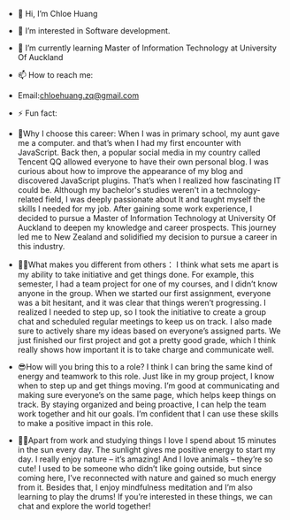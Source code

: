 - 👋 Hi, I’m Chloe Huang
- 👀 I’m interested in Software development.
- 🌱 I’m currently learning Master of Information Technology at University Of Auckland 
- 📫 How to reach me:
-  Email:chloehuang.zq@gmail.com
- ⚡ Fun fact:
-  🚀Why I choose this career: 
   When I was in primary school, my aunt gave me a computer. and that’s when I had my first encounter with JavaScript.
   Back then, a popular social media in my country called Tencent QQ allowed everyone to have their own personal blog.
   I was curious about how to improve the appearance of my blog and discovered JavaScript plugins. That’s when I realized
   how fascinating IT could be. Although my bachelor's studies weren't in a technology-related field, I was deeply passionate
   about It and taught myself the skills I needed for my job. After gaining some work experience, I decided to pursue a Master of
   Information Technology at University Of Auckland to deepen my knowledge and career prospects. This journey led me to New Zealand
   and solidified my decision to pursue a career in this industry.
   
-  🐱‍🏍What makes you different from others：
   I think what sets me apart is my ability to take initiative and get things done. For example, this semester, I had a team
    project for one of my courses, and I didn’t know anyone in the group. When we started our first assignment, everyone was
   a bit hesitant, and it was clear that things weren’t progressing. I realized I needed to step up, so I took the initiative
   to create a group chat and scheduled regular meetings to keep us on track. I also made sure to actively share my ideas based
   on everyone’s assigned parts. We just finished our first project and got a pretty good grade, which I think really shows
   how important it is to take charge and communicate well.

-  😎How will you bring this to a role?
   I think I can bring the same kind of energy and teamwork to this role. Just like in my group project, I know when to step up
   and get things moving. I’m good at communicating and making sure everyone’s on the same page, which helps keep things on track.
   By staying organized and being proactive, I can help the team work together and hit our goals. I’m confident that I can use these
   skills to make a positive impact in this role.
   
-  🐱‍🐉Apart from work and studying things I love
   I spend about 15 minutes in the sun every day. The sunlight gives me positive energy to start my day. I really enjoy nature – it’s amazing! 
   And I love animals – they’re so cute! I used to be someone who didn’t like going outside, but since coming here, I’ve reconnected with nature 
   and gained so much energy from it. Besides that, I enjoy mindfulness meditation and I’m also learning to play the drums! If you’re interested 
   in these things, we can chat and explore the world together!

<!---
quintozhchloe/quintozhchloe is a ✨ special ✨ repository because its `README.md` (this file) appears on your GitHub profile.
You can click the Preview link to take a look at your changes.
--->
